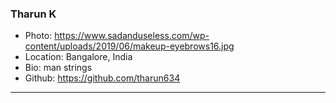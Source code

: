 ### Tharun K
- Photo: https://www.sadanduseless.com/wp-content/uploads/2019/06/makeup-eyebrows16.jpg
- Location: Bangalore, India
- Bio: man strings
- Github: https://github.com/tharun634
***
